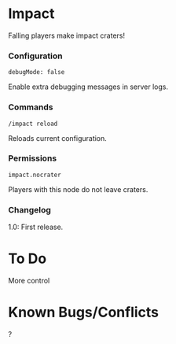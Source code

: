 Impact
==========

Falling players make impact craters!




### Configuration

    debugMode: false
Enable extra debugging messages in server logs.

### Commands

	/impact reload
Reloads current configuration.


### Permissions


	impact.nocrater
Players with this node do not leave craters.
	

### Changelog

1.0:  First release.


To Do
=====
More control


Known Bugs/Conflicts
====================

?
